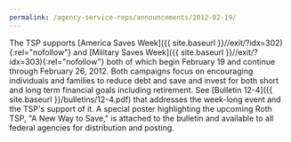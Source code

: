 ```yaml
---
permalink: /agency-service-reps/announcements/2012-02-19/
---
```


The TSP supports [America Saves Week]({{ site.baseurl }}//exit/?idx=302){:rel="nofollow"} and [Military Saves Week]({{ site.baseurl }}//exit/?idx=303){:rel="nofollow"} both of which begin February 19 and continue through February 26, 2012. Both campaigns focus on encouraging individuals and families to reduce debt and save and invest for both short and long term financial goals including retirement. See [Bulletin 12-4]({{ site.baseurl }}/bulletins/12-4.pdf) that addresses the week-long event and the TSP's support of it. A special poster highlighting the upcoming Roth TSP, "A New Way to Save," is attached to the bulletin and available to all federal agencies for distribution and posting.
